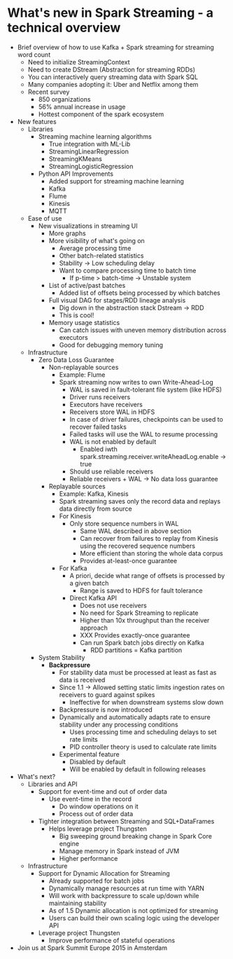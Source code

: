 # What's new in Spark Streaming - a technical overview
* Brief overview of how to use Kafka + Spark streaming for streaming word count
    * Need to initialize StreamingContext
    * Need to create DStream (Abstraction for streaming RDDs)
    * You can interactively query streaming data with Spark SQL
    * Many companies adopting it: Uber and Netflix among them
    * Recent survey
        * 850 organizations
        * 56% annual increase in usage
        * Hottest component of the spark ecosystem
* New features
    * Libraries
        * Streaming machine learning algorithms
            * True integration with ML-Lib
            * StreamingLinearRegression
            * StreamingKMeans
            * StreamingLogisticRegression
        * Python API Improvements
            * Added support for streaming machine learning
            * Kafka
            * Flume
            * Kinesis
            * MQTT
    * Ease of use
        * New visualizations in streaming UI
            * More graphs
            * More visibility of what's going on
                * Average processing time
                * Other batch-related statistics
                * Stability -&gt; Low scheduling delay
                * Want to compare processing time to batch time
                    * If p-time &gt; batch-time -&gt; Unstable system
            * List of active/past batches
                * Added list of offsets being processed by which batches
            * Full visual DAG for stages/RDD lineage analysis
                * Dig down in the abstraction stack Dstream -&gt; RDD
                * This is cool!
            * Memory usage statistics
                * Can catch issues with uneven memory distribution across executors
                * Good for debugging memory tuning
    * Infrastructure
        * Zero Data Loss Guarantee
            * Non-replayable sources
                * Example: Flume
                * Spark streaming now writes to own Write-Ahead-Log
                    * WAL is saved in fault-tolerant file system (like HDFS)
                    * Driver runs receivers
                    * Executors have receivers
                    * Receivers store WAL in HDFS
                    * In case of driver failures, checkpoints can be used to recover failed tasks
                    * Failed tasks will use the WAL to resume processing
                    * WAL is not enabled by default
                        * Enabled iwth spark.streaming.receiver.writeAheadLog.enable -&gt; true
                    * Should use reliable receivers
                    * Reliable receivers + WAL -&gt; No data loss guarantee
            * Replayable sources
                * Example: Kafka, Kinesis
                * Spark streaming saves only the record data and replays data directly from source
                * For Kinesis
                    * Only store sequence numbers in WAL
                        * Same WAL described in above section
                        * Can recover from failures to replay from Kinesis using the recovered sequence numbers
                        * More efficient than storing the whole data corpus
                        * Provides at-least-once guarantee
                * For Kafka
                    * A priori, decide what range of offsets is processed by a given batch
                        * Range is saved to HDFS for fault tolerance
                    * Direct Kafka API
                        * Does not use receivers
                        * No need for Spark Streaming to replicate
                        * Higher than 10x throughput than the receiver approach
                        * XXX Provides exactly-once guarantee
                        * Can run Spark batch jobs directly on Kafka
                            * RDD partitions = Kafka partition
        * System Stability
            * **Backpressure**
                * For stability data must be processed at least as fast as data is received
                * Since 1.1 -&gt; Allowed setting static limits ingestion rates on receivers to guard against spikes
                    * Ineffective for when downstream systems slow down
                * Backpressure is now introduced
                * Dynamically and automatically adapts rate to ensure stability under any processing conditions
                    * Uses processing time and scheduling delays to set rate limits
                    * PID controller theory is used to calculate rate limits
                * Experimental feature
                    * Disabled by default
                    * Will be enabled by default in following releases
* What's next?
    * Libraries and API
        * Support for event-time and out of order data
            * Use event-time in the record
                * Do window operations on it
                * Process out of order data
        * Tighter integration between Streaming and SQL+DataFrames
            * Helps leverage project Thungsten
                * Big sweeping ground breaking change in Spark Core engine
                * Manage memory in Spark instead of JVM
                * Higher performance
    * Infrastructure
        * Support for Dynamic Allocation for Streaming
            * Already supported for batch jobs
            * Dynamically manage resources at run time with YARN
            * Will work with backpressure to scale up/down while maintaining stability
            * As of 1.5 Dynamic allocation is not optimized for streaming
            * Users can build their own scaling logic using the developer API
        * Leverage project Thungsten
            * Improve performance of stateful operations
* Join us at Spark Summit Europe 2015 in Amsterdam
